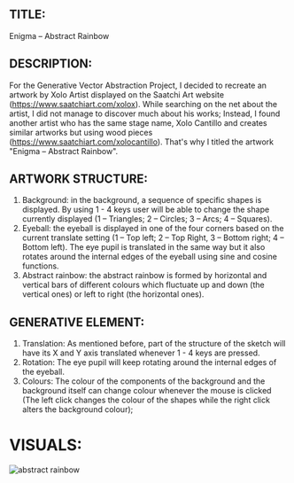 ## TITLE: 
Enigma – Abstract Rainbow

## DESCRIPTION:

For the Generative Vector Abstraction Project, I decided to recreate an artwork by Xolo Artist displayed on the Saatchi Art website (https://www.saatchiart.com/xolox). While searching on the net about the artist, I did not manage to discover much about his works; Instead, I found another artist who has the same stage name, Xolo Cantillo and creates similar artworks but using wood pieces (https://www.saatchiart.com/xolocantillo). That's why I titled the artwork "Enigma – Abstract Rainbow".

## ARTWORK STRUCTURE:
1) Background: 
in the background, a sequence of specific shapes is displayed. By using 1 - 4 keys user will be able to change the shape currently displayed (1 – Triangles; 2 – Circles; 3 – Arcs; 4 – Squares).
2) Eyeball: 
the eyeball is displayed in one of the four corners based on the current translate setting (1 – Top left; 2 – Top Right, 3 – Bottom right; 4 – Bottom left). The eye pupil is translated in the same way but it also rotates around the internal edges of the eyeball using sine and cosine functions. 
3) Abstract rainbow: 
the abstract rainbow is formed by horizontal and vertical bars of different colours which fluctuate up and down (the vertical ones) or left to right (the horizontal ones).

## GENERATIVE ELEMENT: 
1) Translation:
As mentioned before, part of the structure of the sketch will have its X and Y axis translated whenever 1 - 4 keys are pressed. 
2) Rotation: 
The eye pupil will keep rotating around the internal edges of the eyeball. 
3) Colours: 
The colour of the components of the background and the background itself can change colour whenever the mouse is clicked (The left click changes the colour of the shapes while the right click alters the background colour);

# VISUALS:

![abstract rainbow](https://github.com/filippopresti/Portfolio/assets/85188811/8a6dfdfa-bad6-4c5a-a756-16426515e8eb)

